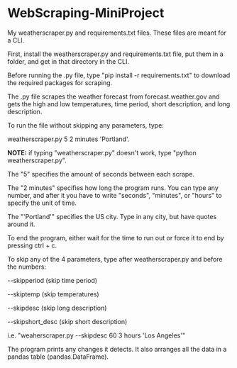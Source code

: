 # WebScraping-MiniProject
My weatherscraper.py and requirements.txt files. These files are meant for a CLI.

First, install the weatherscraper.py and requirements.txt file, put them in a folder, and get in that directory in the CLI.

Before running the .py file, type "pip install -r requirements.txt" to download the required packages for scraping.

The .py file scrapes the weather forecast from forecast.weather.gov and gets the high and low temperatures, time period, short description, and long description.

To run the file without skipping any parameters, type: 

  weatherscraper.py 5 2 minutes 'Portland'.
  
  <b>NOTE:</b> if typing "weatherscraper.py" doesn't work, type "python weatherscraper.py".
  
  The "5" specifies the amount of seconds between each scrape.
  
  The "2 minutes" specifies how long the program runs. You can type any number, and after it you have to write "seconds",       "minutes", or "hours" to specify the unit of time.
  
  The "'Portland'" specifies the US city. Type in any city, but have quotes around it.
  
To end the program, either wait for the time to run out or force it to end by pressing ctrl + c.

To skip any of the 4 parameters, type after weatherscraper.py and before the numbers:

  --skipperiod (skip time period)
  
  --skiptemp (skip temperatures)
  
  --skipdesc (skip long description)
  
  --skipshort_desc (skip short description)
  
  i.e. "weaherscraper.py --skipdesc 60 3 hours 'Los Angeles'"

The program prints any changes it detects. It also arranges all the data in a pandas table (pandas.DataFrame).
